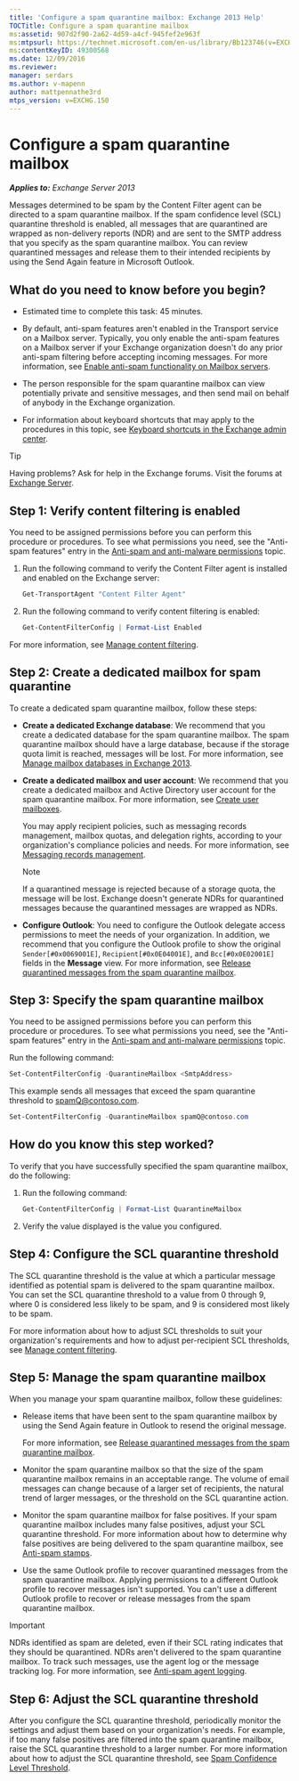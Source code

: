 ```yaml
---
title: 'Configure a spam quarantine mailbox: Exchange 2013 Help'
TOCTitle: Configure a spam quarantine mailbox
ms:assetid: 907d2f90-2a62-4d59-a4cf-945fef2e963f
ms:mtpsurl: https://technet.microsoft.com/en-us/library/Bb123746(v=EXCHG.150)
ms:contentKeyID: 49300568
ms.date: 12/09/2016
ms.reviewer: 
manager: serdars
ms.author: v-mapenn
author: mattpennathe3rd
mtps_version: v=EXCHG.150
---
```


# Configure a spam quarantine mailbox

_**Applies to:** Exchange Server 2013_

Messages determined to be spam by the Content Filter agent can be directed to a spam quarantine mailbox. If the spam confidence level (SCL) quarantine threshold is enabled, all messages that are quarantined are wrapped as non-delivery reports (NDR) and are sent to the SMTP address that you specify as the spam quarantine mailbox. You can review quarantined messages and release them to their intended recipients by using the Send Again feature in Microsoft Outlook.

## What do you need to know before you begin?

- Estimated time to complete this task: 45 minutes.

- By default, anti-spam features aren't enabled in the Transport service on a Mailbox server. Typically, you only enable the anti-spam features on a Mailbox server if your Exchange organization doesn't do any prior anti-spam filtering before accepting incoming messages. For more information, see [Enable anti-spam functionality on Mailbox servers](enable-anti-spam-functionality-on-mailbox-servers-exchange-2013-help.md).

- The person responsible for the spam quarantine mailbox can view potentially private and sensitive messages, and then send mail on behalf of anybody in the Exchange organization.

- For information about keyboard shortcuts that may apply to the procedures in this topic, see [Keyboard shortcuts in the Exchange admin center](keyboard-shortcuts-in-the-exchange-admin-center-2013-help.md).

> [!TIP]
> Having problems? Ask for help in the Exchange forums. Visit the forums at [Exchange Server](https://go.microsoft.com/fwlink/p/?linkid=60612).

## Step 1: Verify content filtering is enabled

You need to be assigned permissions before you can perform this procedure or procedures. To see what permissions you need, see the "Anti-spam features" entry in the [Anti-spam and anti-malware permissions](anti-spam-and-anti-malware-permissions-exchange-2013-help.md) topic.

1. Run the following command to verify the Content Filter agent is installed and enabled on the Exchange server:

    ```powershell
    Get-TransportAgent "Content Filter Agent"
    ```

2. Run the following command to verify content filtering is enabled:

    ```powershell
    Get-ContentFilterConfig | Format-List Enabled
    ```

For more information, see [Manage content filtering](manage-content-filtering-exchange-2013-help.md).

## Step 2: Create a dedicated mailbox for spam quarantine

To create a dedicated spam quarantine mailbox, follow these steps:

- **Create a dedicated Exchange database**: We recommend that you create a dedicated database for the spam quarantine mailbox. The spam quarantine mailbox should have a large database, because if the storage quota limit is reached, messages will be lost. For more information, see [Manage mailbox databases in Exchange 2013](manage-mailbox-databases-in-exchange-2013-exchange-2013-help.md).

- **Create a dedicated mailbox and user account**: We recommend that you create a dedicated mailbox and Active Directory user account for the spam quarantine mailbox. For more information, see [Create user mailboxes](create-user-mailboxes-exchange-2013-help.md).

  You may apply recipient policies, such as messaging records management, mailbox quotas, and delegation rights, according to your organization's compliance policies and needs. For more information, see [Messaging records management](https://docs.microsoft.com/en-us/exchange/security-and-compliance/messaging-records-management/messaging-records-management).

  > [!NOTE]
  > If a quarantined message is rejected because of a storage quota, the message will be lost. Exchange doesn't generate NDRs for quarantined messages because the quarantined messages are wrapped as NDRs.

- **Configure Outlook**: You need to configure the Outlook delegate access permissions to meet the needs of your organization. In addition, we recommend that you configure the Outlook profile to show the original `Sender[#0x0069001E]`, `Recipient[#0x0E04001E]`, and `Bcc[#0x0E02001E]` fields in the **Message** view. For more information, see [Release quarantined messages from the spam quarantine mailbox](release-quarantined-messages-from-the-spam-quarantine-mailbox-exchange-2013-help.md).

## Step 3: Specify the spam quarantine mailbox

You need to be assigned permissions before you can perform this procedure or procedures. To see what permissions you need, see the "Anti-spam features" entry in the [Anti-spam and anti-malware permissions](anti-spam-and-anti-malware-permissions-exchange-2013-help.md) topic.

Run the following command:

```powershell
Set-ContentFilterConfig -QuarantineMailbox <SmtpAddress>
```

This example sends all messages that exceed the spam quarantine threshold to spamQ@contoso.com.

```powershell
Set-ContentFilterConfig -QuarantineMailbox spamQ@contoso.com
```

## How do you know this step worked?

To verify that you have successfully specified the spam quarantine mailbox, do the following:

1. Run the following command:

   ```powershell
   Get-ContentFilterConfig | Format-List QuarantineMailbox
   ```

2. Verify the value displayed is the value you configured.

## Step 4: Configure the SCL quarantine threshold

The SCL quarantine threshold is the value at which a particular message identified as potential spam is delivered to the spam quarantine mailbox. You can set the SCL quarantine threshold to a value from 0 through 9, where 0 is considered less likely to be spam, and 9 is considered most likely to be spam.

For more information about how to adjust SCL thresholds to suit your organization's requirements and how to adjust per-recipient SCL thresholds, see [Manage content filtering](manage-content-filtering-exchange-2013-help.md).

## Step 5: Manage the spam quarantine mailbox

When you manage your spam quarantine mailbox, follow these guidelines:

- Release items that have been sent to the spam quarantine mailbox by using the Send Again feature in Outlook to resend the original message.

  For more information, see [Release quarantined messages from the spam quarantine mailbox](release-quarantined-messages-from-the-spam-quarantine-mailbox-exchange-2013-help.md).

- Monitor the spam quarantine mailbox so that the size of the spam quarantine mailbox remains in an acceptable range. The volume of email messages can change because of a larger set of recipients, the natural trend of larger messages, or the threshold on the SCL quarantine action.

- Monitor the spam quarantine mailbox for false positives. If your spam quarantine mailbox includes many false positives, adjust your SCL quarantine threshold. For more information about how to determine why false positives are being delivered to the spam quarantine mailbox, see [Anti-spam stamps](anti-spam-stamps-exchange-2013-help.md).

- Use the same Outlook profile to recover quarantined messages from the spam quarantine mailbox. Applying permissions to a different Outlook profile to recover messages isn't supported. You can't use a different Outlook profile to recover or release messages from the spam quarantine mailbox.

> [!IMPORTANT]
> NDRs identified as spam are deleted, even if their SCL rating indicates that they should be quarantined. NDRs aren't delivered to the spam quarantine mailbox. To track such messages, use the agent log or the message tracking log. For more information, see <A href="anti-spam-agent-logging-exchange-2013-help.md">Anti-spam agent logging</A>.

## Step 6: Adjust the SCL quarantine threshold

After you configure the SCL quarantine threshold, periodically monitor the settings and adjust them based on your organization's needs. For example, if too many false positives are filtered into the spam quarantine mailbox, raise the SCL quarantine threshold to a larger number. For more information about how to adjust the SCL quarantine threshold, see [Spam Confidence Level Threshold](spam-confidence-level-threshold-exchange-2013-help.md).
